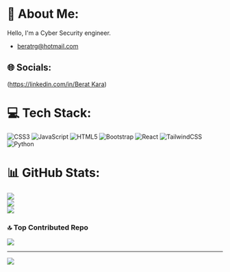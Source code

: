 # 💫 About Me:
Hello, I'm a Cyber Security engineer.

- beratrg@hotmail.com


## 🌐 Socials:
([https://linkedin.com/in/Berat Kara](https://www.linkedin.com/in/beratkaraa/)) 
# 💻 Tech Stack:
![CSS3](https://img.shields.io/badge/css3-%231572B6.svg?style=for-the-badge&logo=css3&logoColor=white) ![JavaScript](https://img.shields.io/badge/javascript-%23323330.svg?style=for-the-badge&logo=javascript&logoColor=%23F7DF1E) ![HTML5](https://img.shields.io/badge/html5-%23E34F26.svg?style=for-the-badge&logo=html5&logoColor=white) ![Bootstrap](https://img.shields.io/badge/bootstrap-%23563D7C.svg?style=for-the-badge&logo=bootstrap&logoColor=white) ![React](https://img.shields.io/badge/react-%2320232a.svg?style=for-the-badge&logo=react&logoColor=%2361DAFB) ![TailwindCSS](https://img.shields.io/badge/tailwindcss-%2338B2AC.svg?style=for-the-badge&logo=tailwind-css&logoColor=white)  ![Python](https://img.shields.io/badge/python-3670A0?style=for-the-badge&logo=python&logoColor=ffdd54)
# 📊 GitHub Stats:
![](https://github-readme-stats.vercel.app/api?username=JU3PER&theme=dark&hide_border=false&include_all_commits=true&count_private=true)<br/>
![](https://github-readme-streak-stats.herokuapp.com/?user=koraydincc&theme=dark&hide_border=false)<br/>
![](https://github-readme-stats.vercel.app/api/top-langs/?username=JU3PER&theme=dark&hide_border=false&include_all_commits=true&count_private=true&layout=compact)

### 🔝 Top Contributed Repo
![](https://github-contributor-stats.vercel.app/api?username=koraydincc&limit=5&theme=tokyonight&combine_all_yearly_contributions=true)

---
[![](https://visitcount.itsvg.in/api?id=koraydincc&icon=2&color=4)](https://visitcount.itsvg.in)

<!-- Proudly created with GPRM ( https://gprm.itsvg.in ) -->
